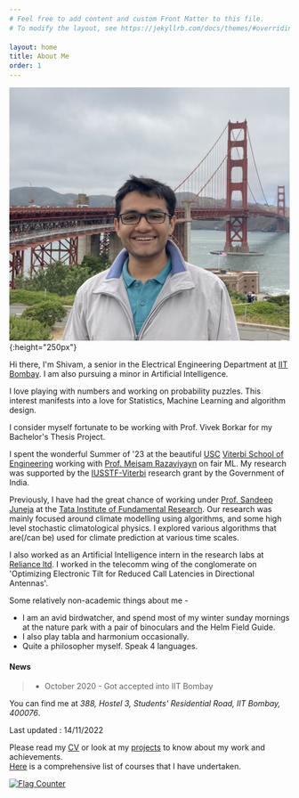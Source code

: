 ```yaml
---
# Feel free to add content and custom Front Matter to this file.
# To modify the layout, see https://jekyllrb.com/docs/themes/#overriding-theme-defaults

layout: home
title: About Me
order: 1
---
```




<!-- ### **Education** ###
1. B.Tech. in Electrical Engineering (2020 - 2024)<br/>
Indian Institute of Technology Bombay (Mumbai, India) -->

![my photo](images/IMG_2164.jpeg){:height="250px"}

Hi there, I'm Shivam, a senior in the Electrical Engineering Department at [IIT Bombay](https://www.iitb.ac.in/). I am also pursuing a minor in Artificial Intelligence.

I love playing with numbers and working on probability puzzles. This interest manifests into a love for Statistics, Machine Learning and algorithm design. 

I consider myself fortunate to be working with Prof. Vivek Borkar for my Bachelor's Thesis Project. 

I spent the wonderful Summer of '23 at the beautiful [USC](https://www.usc.edu) [Viterbi School of Engineering](https://viterbischool.usc.edu) working with [Prof. Meisam Razaviyayn](https://sites.usc.edu/razaviyayn/) on fair ML. My research was supported by the [IUSSTF-Viterbi](https://iusstf.org/iusstf-viterbi-program) research grant by the Government of India. 

Previously, I have had the great chance of working under [Prof. Sandeep Juneja](https://www.tcs.tifr.res.in/~sandeepj/) at the [Tata Institute of Fundamental Research](https://www.tifr.res.in/). Our research was mainly focused around climate modelling using algorithms, and some high level stochastic climatological physics. I explored various algorithms that are(/can be) used for climate prediction at various time scales. 


I also worked as an Artificial Intelligence intern in the research labs at [Reliance ltd](https://www.ril.com/). I worked in the telecomm wing of the conglomerate on 'Optimizing Electronic Tilt for Reduced Call Latencies in Directional Antennas'. 
<!-- 3. (https://www.jioinstitute.edu.in/research-overview)  -->

Some relatively non-academic things about me - 
* I am an avid birdwatcher, and spend most of my winter sunday mornings at the nature park with a pair of binoculars and the Helm Field Guide.
* I also play tabla and harmonium occasionally.
* Quite a philosopher myself. Speak 4 languages. 

#### News
> * October 2020 - Got accepted into IIT Bombay 

You can find me at _388, Hostel 3, Students' Residential Road, IIT Bombay, 400076_.    

Last updated : 14/11/2022


Please read my [CV](/cv) or look at my [projects](/projects) to know about my work and achievements.  
[Here](/pages/courses.md) is a comprehensive list of courses that I have undertaken.  

<a href="https://info.flagcounter.com/HojU"><img src="https://s11.flagcounter.com/count2/HojU/bg_FFFFFF/txt_000000/border_CCCCCC/columns_2/maxflags_10/viewers_0/labels_0/pageviews_0/flags_0/percent_0/" alt="Flag Counter" border="0"></a>
